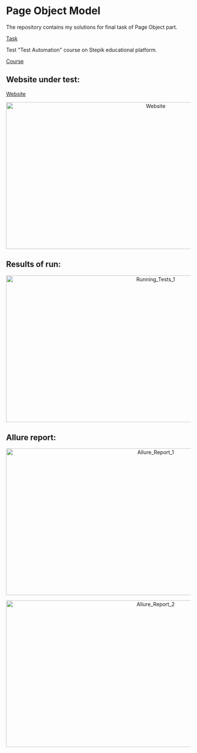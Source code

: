 # Page Object Model 
The repository contains my solutions for final task of Page Object part.

[Task](https://stepik.org/lesson/201964/step/14?unit=176022)

Test "Test Automation" course on Stepik educational platform.

[Course](https://stepik.org/course/575/info)


## Website under test:
[Website](http://selenium1py.pythonanywhere.com/en-gb/)


<p align="center">
    <img src="https://raw.githubusercontent.com/orlovsky-maya/Page_Object_Model_Test_Automation/main/Images/Website.png" alt="Website" height="400" width="800">

</p>


## Results of run:

<p align="center">
    <img src="https://raw.githubusercontent.com/orlovsky-maya/Page_Object_Model_Test_Automation/main/Images/Running_Tests_1.png" 
alt="Running_Tests_1" height="400" width="800">

</p>

## Allure report:

<p align="center">
    <img src="https://raw.githubusercontent.com/orlovsky-maya/Page_Object_Model_Test_Automation/main/Images/Allure_Report_1.png" 
alt="Allure_Report_1" height="400" width="800">

</p>

<p align="center">
    <img src="https://raw.githubusercontent.com/orlovsky-maya/Page_Object_Model_Test_Automation/main/Images/Allure_report_2.png" 
alt="Allure_Report_2" height="400" width="800">

</p>


